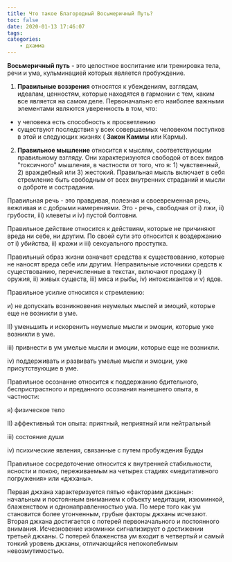 ```yaml
---
title: Что такое Благородный Восьмеричный Путь?
toc: false
date: 2020-01-13 17:46:07
tags:
categories:
	- дхамма
---
```





**Восьмеричный путь** - это целостное воспитание или тренировка тела, речи и ума, кульминацией которых является пробуждение. <!--more-->



1. **Правильные воззрения** относятся к убеждениям, взглядам, идеалам, ценностям, которые находятся в гармонии с тем, каким все является на самом деле. 
Первоначально его наиболее важными элементами являются уверенность в том, что:
 - у человека есть способность к просветлению
 - существуют последствия у всех совершаемых человеком поступков в этой и следующих жизнях ( **Закон Каммы** или Кармы).



2. **Правильное мышление** относится к мыслям, соответствующим правильному взгляду. Они характеризуются свободой от всех видов "токсичного" мышления, в частности от того, что я: 1) чувственный, 2) враждебный или 3) жестокий. Правильная мысль включает в себя стремление быть свободным от всех внутренних страданий и мысли о доброте и сострадании.



Правильная речь - это правдивая, полезная и своевременная речь, вежливая и с добрыми намерениями. Это - речь, свободная от i) лжи, ii) грубости, iii) клеветы и iv) пустой болтовни.



Правильное действие относится к действиям, которые не причиняют вреда ни себе, ни другим. По своей сути это относится к воздержанию от i) убийства, ii) кражи и iii) сексуального проступка.



Правильный образ жизни означает средства к существованию, которые не наносят вреда себе или другим. Неправильные источники средств к существованию, перечисленные в текстах, включают продажу i) оружия, ii) живых существ, iii) мяса и рыбы, iv) интоксикантов и v) ядов.



Правильное усилие относится к стремлению:

и) не допускать возникновения неумелых мыслей и эмоций, которые еще не возникли в уме.

II) уменьшить и искоренить неумелые мысли и эмоции, которые уже возникли в уме.

iii) привнести в ум умелые мысли и эмоции, которые еще не возникли.

iv) поддерживать и развивать умелые мысли и эмоции, уже присутствующие в уме.



Правильное осознание относится к поддержанию бдительного, беспристрастного и преданного осознания нынешнего опыта, в частности:

я) физическое тело

II) аффективный тон опыта: приятный, неприятный или нейтральный

iii) состояние души

iv) психические явления, связанные с путем пробуждения Будды



Правильное сосредоточение относится к внутренней стабильности, ясности и покою, переживаемым на четырех стадиях «медитативного погружения» или «джханы».



Первая джхана характеризуется пятью «факторами джханы»: начальным и постоянным вниманием к объекту медитации, изюминкой, блаженством и однонаправленностью ума. По мере того как ум становится более утонченным, грубые факторы джханы исчезают. Вторая джхана достигается с потерей первоначального и постоянного внимания. Исчезновение изюминки сигнализирует о достижении третьей джханы. С потерей блаженства ум входит в четвертый и самый тонкий уровень джханы, отличающийся непоколебимым невозмутимостью.

